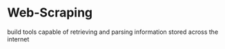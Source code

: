 # Web-Scraping
build tools capable of retrieving and parsing information stored across the internet
